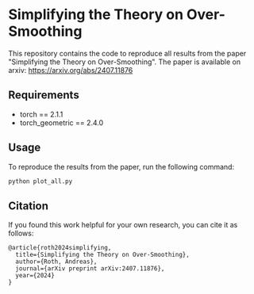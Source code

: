 # Simplifying the Theory on Over-Smoothing

This repository contains the code to reproduce all results from the paper "Simplifying the Theory on Over-Smoothing". The paper is available on arxiv: https://arxiv.org/abs/2407.11876

## Requirements
* torch == 2.1.1
* torch_geometric == 2.4.0

## Usage
To reproduce the results from the paper, run the following command:
```bash
python plot_all.py
```

## Citation
If you found this work helpful for your own research, you can cite it as follows:

```
@article{roth2024simplifying,
  title={Simplifying the Theory on Over-Smoothing},
  author={Roth, Andreas},
  journal={arXiv preprint arXiv:2407.11876},
  year={2024}
}
```
